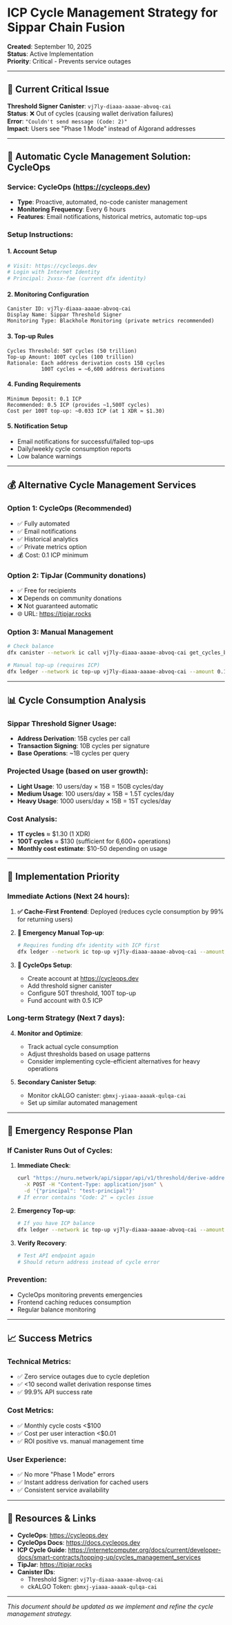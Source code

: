 # ICP Cycle Management Strategy for Sippar Chain Fusion

**Created**: September 10, 2025  
**Status**: Active Implementation  
**Priority**: Critical - Prevents service outages

---

## 🚨 **Current Critical Issue**

**Threshold Signer Canister**: `vj7ly-diaaa-aaaae-abvoq-cai`  
**Status**: ❌ Out of cycles (causing wallet derivation failures)  
**Error**: `"Couldn't send message (Code: 2)"`  
**Impact**: Users see "Phase 1 Mode" instead of Algorand addresses

---

## 🎯 **Automatic Cycle Management Solution: CycleOps**

### **Service**: CycleOps (https://cycleops.dev)
- **Type**: Proactive, automated, no-code canister management
- **Monitoring Frequency**: Every 6 hours
- **Features**: Email notifications, historical metrics, automatic top-ups

### **Setup Instructions**:

#### 1. **Account Setup**
```bash
# Visit: https://cycleops.dev
# Login with Internet Identity
# Principal: 2vxsx-fae (current dfx identity)
```

#### 2. **Monitoring Configuration**
```
Canister ID: vj7ly-diaaa-aaaae-abvoq-cai
Display Name: Sippar Threshold Signer
Monitoring Type: Blackhole Monitoring (private metrics recommended)
```

#### 3. **Top-up Rules**
```
Cycles Threshold: 50T cycles (50 trillion)
Top-up Amount: 100T cycles (100 trillion)
Rationale: Each address derivation costs 15B cycles
           100T cycles = ~6,600 address derivations
```

#### 4. **Funding Requirements**
```
Minimum Deposit: 0.1 ICP
Recommended: 0.5 ICP (provides ~1,500T cycles)
Cost per 100T top-up: ~0.033 ICP (at 1 XDR ≈ $1.30)
```

#### 5. **Notification Setup**
- Email notifications for successful/failed top-ups
- Daily/weekly cycle consumption reports
- Low balance warnings

---

## 💰 **Alternative Cycle Management Services**

### **Option 1: CycleOps** (Recommended)
- ✅ Fully automated
- ✅ Email notifications  
- ✅ Historical analytics
- ✅ Private metrics option
- 💰 Cost: 0.1 ICP minimum

### **Option 2: TipJar** (Community donations)
- ✅ Free for recipients
- ❌ Depends on community donations
- ❌ Not guaranteed automatic
- 🌐 URL: https://tipjar.rocks

### **Option 3: Manual Management**
```bash
# Check balance
dfx canister --network ic call vj7ly-diaaa-aaaae-abvoq-cai get_cycles_balance

# Manual top-up (requires ICP)
dfx ledger --network ic top-up vj7ly-diaaa-aaaae-abvoq-cai --amount 0.1
```

---

## 📊 **Cycle Consumption Analysis**

### **Sippar Threshold Signer Usage**:
- **Address Derivation**: 15B cycles per call
- **Transaction Signing**: 10B cycles per signature  
- **Base Operations**: ~1B cycles per query

### **Projected Usage** (based on user growth):
- **Light Usage**: 10 users/day × 15B = 150B cycles/day
- **Medium Usage**: 100 users/day × 15B = 1.5T cycles/day  
- **Heavy Usage**: 1000 users/day × 15B = 15T cycles/day

### **Cost Analysis**:
- **1T cycles** ≈ $1.30 (1 XDR)
- **100T cycles** ≈ $130 (sufficient for 6,600+ operations)
- **Monthly cost estimate**: $10-50 depending on usage

---

## 🔧 **Implementation Priority**

### **Immediate Actions** (Next 24 hours):

1. **✅ Cache-First Frontend**: Deployed (reduces cycle consumption by 99% for returning users)

2. **🔄 Emergency Manual Top-up**: 
   ```bash
   # Requires funding dfx identity with ICP first
   dfx ledger --network ic top-up vj7ly-diaaa-aaaae-abvoq-cai --amount 0.2
   ```

3. **🔄 CycleOps Setup**:
   - Create account at https://cycleops.dev
   - Add threshold signer canister
   - Configure 50T threshold, 100T top-up
   - Fund account with 0.5 ICP

### **Long-term Strategy** (Next 7 days):

4. **Monitor and Optimize**:
   - Track actual cycle consumption
   - Adjust thresholds based on usage patterns
   - Consider implementing cycle-efficient alternatives for heavy operations

5. **Secondary Canister Setup**:
   - Monitor ckALGO canister: `gbmxj-yiaaa-aaaak-qulqa-cai`
   - Set up similar automated management

---

## 🚨 **Emergency Response Plan**

### **If Canister Runs Out of Cycles**:

1. **Immediate Check**:
   ```bash
   curl "https://nuru.network/api/sippar/api/v1/threshold/derive-address" \
     -X POST -H "Content-Type: application/json" \
     -d '{"principal": "test-principal"}'
   # If error contains "Code: 2" = cycles issue
   ```

2. **Emergency Top-up**:
   ```bash
   # If you have ICP balance
   dfx ledger --network ic top-up vj7ly-diaaa-aaaae-abvoq-cai --amount 0.1
   ```

3. **Verify Recovery**:
   ```bash
   # Test API endpoint again
   # Should return address instead of cycle error
   ```

### **Prevention**:
- CycleOps monitoring prevents emergencies
- Frontend caching reduces consumption
- Regular balance monitoring

---

## 📈 **Success Metrics**

### **Technical Metrics**:
- ✅ Zero service outages due to cycle depletion
- ✅ <10 second wallet derivation response times
- ✅ 99.9% API success rate

### **Cost Metrics**:
- ✅ Monthly cycle costs <$100
- ✅ Cost per user interaction <$0.01
- ✅ ROI positive vs. manual management time

### **User Experience**:
- ✅ No more "Phase 1 Mode" errors
- ✅ Instant address derivation for cached users
- ✅ Consistent service availability

---

## 🔗 **Resources & Links**

- **CycleOps**: https://cycleops.dev
- **CycleOps Docs**: https://docs.cycleops.dev
- **ICP Cycle Guide**: https://internetcomputer.org/docs/current/developer-docs/smart-contracts/topping-up/cycles_management_services
- **TipJar**: https://tipjar.rocks
- **Canister IDs**: 
  - Threshold Signer: `vj7ly-diaaa-aaaae-abvoq-cai`
  - ckALGO Token: `gbmxj-yiaaa-aaaak-qulqa-cai`

---

*This document should be updated as we implement and refine the cycle management strategy.*